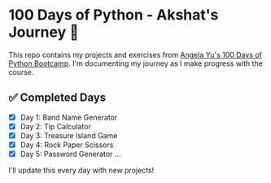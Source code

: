 # 100 Days of Python - Akshat's Journey 🚀

This repo contains my projects and exercises from [Angela Yu's 100 Days of Python Bootcamp](https://www.udemy.com/course/100-days-of-code/). I'm documenting my journey as I make progress with the course.

## ✅ Completed Days
- [x] Day 1: Band Name Generator
- [x] Day 2: Tip Calculator
- [x] Day 3: Treasure Island Game
- [x] Day 4: Rock Paper Scissors
- [x] Day 5: Password Generator 
...

I'll update this every day with new projects!
